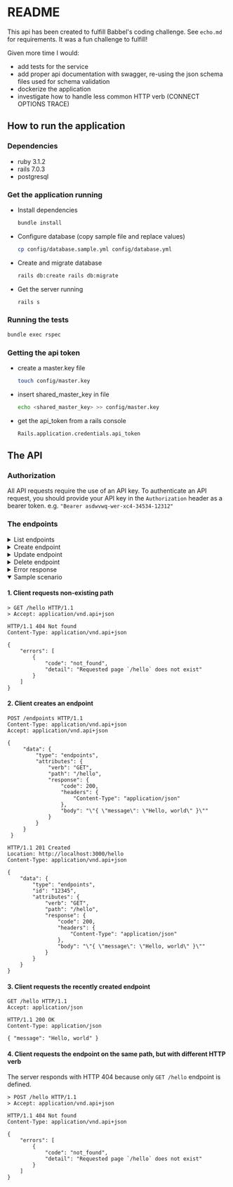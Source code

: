 # README

This api has been created to fulfill Babbel's coding challenge. See `echo.md` for requirements.
It was a fun challenge to fulfill!

Given more time I would:
- add tests for the service
- add proper api documentation with swagger, re-using the json schema files used for schema validation
- dockerize the application
- investigate how to handle less common HTTP verb (CONNECT OPTIONS TRACE)

## How to run the application
### Dependencies
- ruby 3.1.2
- rails 7.0.3
- postgresql

### Get the application running
- Install dependencies
    ```bash
    bundle install
    ```
- Configure database (copy sample file and replace values)
    ```bash
    cp config/database.sample.yml config/database.yml
    ```
- Create and migrate database
  ```bash
  rails db:create rails db:migrate
  ```
- Get the server running
  ```bash
  rails s
  ```

### Running the tests
```bash
bundle exec rspec
```

### Getting the api token
- create a master.key file
  ```bash
  touch config/master.key
  ```
- insert shared_master_key in file
  ```bash
  echo <shared_master_key> >> config/master.key
  ```
- get the api_token from a rails console
  ```bash
  Rails.application.credentials.api_token
  ```

## The API
### Authorization

All API requests require the use of an API key.
To authenticate an API request, you should provide your API key in the `Authorization` header as a bearer token.
e.g. `"Bearer asdwvwq-wer-xc4-34534-12312"`

### The endpoints

<details>
  <summary>List endpoints</summary>
  <markdown>
#### Request

    GET v1/endpoints HTTP/1.1
    Accept: application/vnd.api+json

#### Response

    HTTP/1.1 200 OK
    Content-Type: application/vnd.api+json

    {
        "data": [
            {
                "type": "endpoints",
                "id": "12345",
                "attributes": [
                    "verb": "GET",
                    "path": "/greeting",
                    "response": {
                      "code": 200,
                      "headers": {},
                      "body": "\"{ \"message\": \"Hello, world\" }\""
                    }
                ]
            }
        ]
    }
  </markdown>
</details>

<details>
  <summary>Create endpoint</summary>
  <markdown>
#### Request

    POST v1/endpoints HTTP/1.1
    Content-Type: application/vnd.api+json
    Accept: application/vnd.api+json

    {
        "data": {
            "type": "endpoints",
            "attributes": {
                "verb": "GET",
                "path": "/greeting",
                "response": {
                  "code": 200,
                  "headers": {},
                  "body": "\"{ \"message\": \"Hello, world\" }\""
                }
            }
        }
    }

#### Response

    HTTP/1.1 201 Created
    Location: http://localhost:3000/greeting
    Content-Type: application/vnd.api+json

    {
        "data": {
            "type": "endpoints",
            "id": "12345",
            "attributes": {
                "verb": "GET",
                "path": "/greeting",
                "response": {
                  "code": 200,
                  "headers": {},
                  "body": "\"{ \"message\": \"Hello, world\" }\""
                }
            }
        }
    }
  </markdown>
</details>

<details>
  <summary>Update endpoint</summary>
  <markdown>
#### Request

    PATCH v1/endpoints/12345 HTTP/1.1
    Content-Type: application/vnd.api+json
    Accept: application/vnd.api+json

    {
        "data": {
            "type": "endpoints",
            "id": "12345"
            "attributes": {
                "verb": "POST",
                "path": "/greeting",
                "response": {
                  "code": 201,
                  "headers": {},
                  "body": "\"{ \"message\": \"Hello, everyone\" }\""
                }
            }
        }
    }


#### Response

    HTTP/1.1 200 OK
    Content-Type: application/vnd.api+json

    {
        "data": {
            "type": "endpoints",
            "id": "12345",
            "attributes": {
                "verb": "POST",
                "path": "/greeting",
                "response": {
                  "code": 201,
                  "headers": {},
                  "body": "\"{ \"message\": \"Hello, everyone\" }\""
                }
            }
        }
    }
  </markdown>
</details>

<details>
  <summary>Delete endpoint</summary>
  <markdown>
#### Request

    DELETE v1/endpoints/12345 HTTP/1.1
    Accept: application/vnd.api+json

#### Response

    HTTP/1.1 204 No Content
  </markdown>
</details>

<details>
  <summary>Error response</summary>
  <markdown>
In case client makes unexpected response or server encountered an internal
problem, the api will provide an error response.

#### Request

    DELETE v1/endpoints/1234567890 HTTP/1.1
    Accept: application/vnd.api+json

#### Response

    HTTP/1.1 404 Not found
    Content-Type: application/vnd.api+json

    {
        "errors": [
            {
                "code": "not_found",
                "detail": "Requested Endpoint with ID `1234567890` does not exist"
            }
        ]
    }
  </markdown>
</details>

<details open>
  <summary>Sample scenario</summary>
  <markdown>

#### 1. Client requests non-existing path

    > GET /hello HTTP/1.1
    > Accept: application/vnd.api+json

    HTTP/1.1 404 Not found
    Content-Type: application/vnd.api+json

    {
        "errors": [
            {
                "code": "not_found",
                "detail": "Requested page `/hello` does not exist"
            }
        ]
    }

#### 2. Client creates an endpoint

    POST /endpoints HTTP/1.1
    Content-Type: application/vnd.api+json
    Accept: application/vnd.api+json
    
    {
         "data": {
             "type": "endpoints",
             "attributes": {
                 "verb": "GET",
                 "path": "/hello",
                 "response": {
                     "code": 200,
                     "headers": {
                         "Content-Type": "application/json"
                     },
                     "body": "\"{ \"message\": \"Hello, world\" }\""
                 }
             }
         }
     }

    HTTP/1.1 201 Created
    Location: http://localhost:3000/hello
    Content-Type: application/vnd.api+json

    {
        "data": {
            "type": "endpoints",
            "id": "12345",
            "attributes": {
                "verb": "GET",
                "path": "/hello",
                "response": {
                    "code": 200,
                    "headers": {
                        "Content-Type": "application/json"
                    },
                    "body": "\"{ \"message\": \"Hello, world\" }\""
                }
            }
        }
    }

#### 3. Client requests the recently created endpoint

    GET /hello HTTP/1.1
    Accept: application/json

    HTTP/1.1 200 OK
    Content-Type: application/json

    { "message": "Hello, world" }

#### 4. Client requests the endpoint on the same path, but with different HTTP verb

The server responds with HTTP 404 because only `GET /hello` endpoint is defined.

    > POST /hello HTTP/1.1
    > Accept: application/vnd.api+json

    HTTP/1.1 404 Not found
    Content-Type: application/vnd.api+json

    {
        "errors": [
            {
                "code": "not_found",
                "detail": "Requested page `/hello` does not exist"
            }
        ]
    }

  </markdown>
</details>
